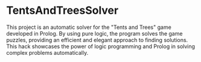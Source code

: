 # TentsAndTreesSolver
This project is an automatic solver for the "Tents and Trees" game developed in Prolog. By using pure logic, the program solves the game puzzles, providing an efficient and elegant approach to finding solutions. This hack showcases the power of logic programming and Prolog in solving complex problems automatically.
